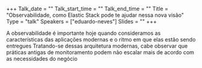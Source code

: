 +++
Talk_date = ""
Talk_start_time = ""
Talk_end_time = ""
Title = "Observabilidade, como Elastic Stack pode te ajudar nessa nova visão"
Type = "talk"
Speakers = ["eduardo-neves"]
Slides = ""
+++

A observabilidade é importante hoje quando consideramos as características das aplicações modernas e o ritmo em que elas estão sendo entregues Tratando-se dessas arquitetura modernas, cabe observar que práticas antigas de monitoramento podem não escalar mais de acordo com as necessidades do negócio